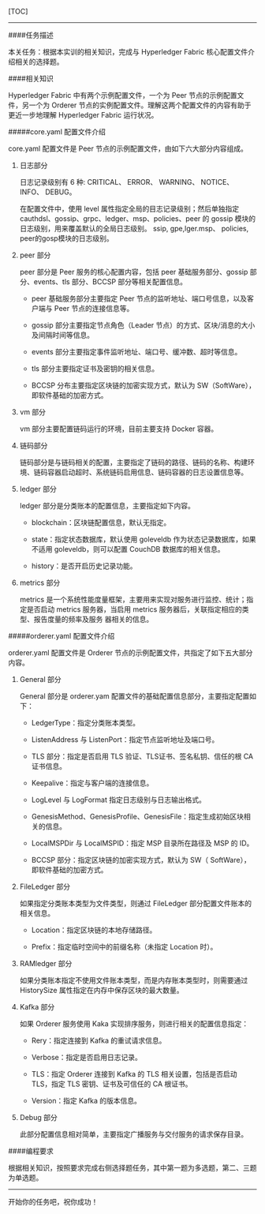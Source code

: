 [TOC]

---

####任务描述

本关任务：根据本实训的相关知识，完成与 Hyperledger Fabric 核心配置文件介绍相关的选择题。

####相关知识

Hyperledger Fabric 中有两个示例配置文件，一个为 Peer 节点的示例配置文件，另一个为 Orderer 节点的实例配置文件。理解这两个配置文件的内容有助于更近一步地理解 Hyperledger Fabric 运行状况。

#####core.yaml 配置文件介绍

core.yaml 配置文件是 Peer 节点的示例配置文件，由如下六大部分内容组成。

1. 日志部分

    日志记录级别有 6 种: CRITICAL、 ERROR、 WARNING、 NOTICE、INFO、 DEBUG。

    在配置文件中，使用 level 属性指定全局的目志记录级别；然后单独指定 cauthdsl、gossip、grpc、ledger、msp、policies、peer 的 gossip 模块的日志级别，用来覆盖默认的全局日志级别。
    ssip, gpe,lger.msp、 policies, peer的gosp模块的日志级别。

2. peer 部分

    peer 部分是 Peer 服务的核心配置内容，包括 peer 基础服务部分、gossip 部分、events、tls 部分、BCCSP 部分等相关配置信息。

    - peer 基础服务部分主要指定 Peer 节点的监听地址、端口号信息，以及客户端与 Peer 节点的连接信息等。

    - gossip 部分主要指定节点角色（Leader 节点）的方式、区块/消息的大小及间隔时间等信息。

    - events 部分主要指定事件监听地址、端口号、缓冲数、超时等信息。

    - tls 部分主要指定证书及密钥的相关信息。

    - BCCSP 分布主要指定区块链的加密实现方式，默认为 SW（SoftWare），即软件基础的加密方式。

3. vm 部分

    vm 部分主要配置链码运行的环境，目前主要支持 Docker 容器。

4. 链码部分

    链码部分是与链码相关的配置，主要指定了链码的路径、链码的名称、构建环境、链码容器启动超时、系统链码启用信息、链码容器的日志设置信息等。

5. ledger 部分

    ledger 部分是分类账本的配置信息，主要指定如下内容。

    - blockchain：区块链配置信息，默认无指定。

    - state：指定状态数据库，默认使用 goleveldb 作为状态记录数据库，如果不适用 goleveldb，则可以配置 CouchDB 数据库的相关信息。

    - history：是否开启历史记录功能。

6. metrics 部分

    metrics 是一个系统性能度量框架，主要用来实现对服务进行监控、统计；指定是否启动 metrics 服务器，当启用 metrics 服务器后，关联指定相应的类型、报告度量的频率及服务
    器相关的信息。

#####orderer.yaml 配置文件介绍

orderer.yaml 配置文件是 Orderer 节点的示例配置文件，共指定了如下五大部分内容。

1. General 部分

    General 部分是 orderer.yam 配置文件的基础配置信息部分，主要指定配置如下：

    - LedgerType：指定分类账本类型。

    - ListenAddress 与 ListenPort：指定节点监听地址及端口号。

    - TLS 部分：指定是否启用 TLS 验证、TLS证书、签名私钥、信任的根 CA 证书信息。

    - Keepalive：指定与客户端的连接信息。

    - LogLevel 与 LogFormat 指定日志级别与日志输出格式。

    - GenesisMethod、GenesisProfile、GenesisFile：指定生成初始区块相关的信息。

    - LocalMSPDir 与 LocalMSPID：指定 MSP 目录所在路径及 MSP 的 ID。

    - BCCSP 部分：指定区块链的加密实现方式，默认为 SW（ SoftWare），即软件基础的加密方式。

2. FileLedger 部分

    如果指定分类账本类型为文件类型，则通过 FileLedger 部分配置文件账本的相关信息。

    - Location：指定区块链的本地存储路径。

    - Prefix：指定临时空间中的前缀名称（未指定 Location 时）。

3. RAMledger 部分

    如果分类账本指定不使用文件账本类型，而是内存账本类型时，则需要通过 HistorySize 属性指定在内存中保存区块的最大数量。

4. Kafka 部分

    如果 Orderer 服务使用 Kaka 实现排序服务，则进行相关的配置信息指定：

    - Rery：指定连接到 Kafka 的重试请求信息。

    - Verbose：指定是否启用日志记录。

    - TLS：指定 Orderer 连接到 Kafka 的 TLS 相关设置，包括是否启动 TLS，指定 TLS 密钥、证书及可信任的 CA 根证书。

    - Version：指定 Kafka 的版本信息。

5. Debug 部分

    此部分配置信息相对简单，主要指定广播服务与交付服务的请求保存目录。

####编程要求

根据相关知识，按照要求完成右侧选择题任务，其中第一题为多选题，第二、三题为单选题。

---
开始你的任务吧，祝你成功！